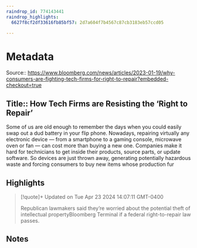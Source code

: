 ```yaml
---
raindrop_id: 774143441
raindrop_highlights:
  6627f8cf2df33616fb85bf57: 2d7a604f7b4567c87cb3183eb57ccd05

---
```


# Metadata
Source:: https://www.bloomberg.com/news/articles/2023-01-19/why-consumers-are-fighting-tech-firms-for-right-to-repair?embedded-checkout=true

Title:: How Tech Firms are Resisting the ‘Right to Repair’
---

Some of us are old enough to remember the days when you could easily swap out a dud battery in your flip phone. Nowadays, repairing virtually any electronic device — from a smartphone to a gaming console, microwave oven or fan — can cost more than buying a new one. Companies make it hard for technicians to get inside their products, source parts, or update software. So devices are just thrown away, generating potentially hazardous waste and forcing consumers to buy new items whose production fur

## Highlights

> [!quote]+ Updated on Tue Apr 23 2024 14:07:11 GMT-0400
>
> Republican lawmakers said they’re worried about the potential theft of intellectual propertyBloomberg Terminal if a federal right-to-repair law passes.
## Notes

